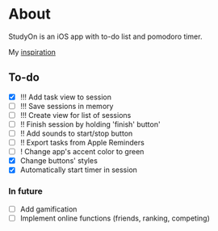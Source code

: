 #  About
StudyOn is an iOS app with to-do list and pomodoro timer.

My [inspiration](https://youtu.be/TiuWk14VKZA?si=Y3mDtDRyu_dLdvbx)

## To-do
- [x] !!! Add task view to session
- [ ] !!! Save sessions in memory
- [ ] !!! Create view for list of sessions
- [ ] !! Finish session by holding 'finish' button'
- [ ] !! Add sounds to start/stop button
- [ ] !! Export tasks from Apple Reminders
- [ ] ! Change app's accent color to green
- [x] Change buttons' styles
- [x] Automatically start timer in session

### In future
- [ ] Add gamification
- [ ] Implement online functions (friends, ranking, competing)
